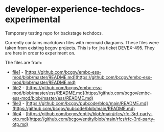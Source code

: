 # developer-experience-techdocs-experimental
Temporary testing repo for backstage techdocs. 

Currently contains markdown files with mermaid diagrams. These files were taken from existing bcgov projects. This is for jira ticket DEVEX-495. They are here in order to experiment on.

The files are from:

* [file1](docs/file1.md) - [https://github.com/bcgov/embc-ess-mod/blob/master/README.md](https://github.com/bcgov/embc-ess-mod/blob/master/README.md)
* [file2](docs/file2.md) - [https://github.com/bcgov/embc-ess-mod/blob/master/ess/README.md](https://github.com/bcgov/embc-ess-mod/blob/master/ess/README.md)
* [file3](docs/file3.md) - [https://github.com/bcgov/pubcode/blob/main/README.md](https://github.com/bcgov/pubcode/blob/main/README.md)
* [file4](docs/file4.md) - [https://github.com/bcgov/entity/blob/main/rfcs/rfc-3rd-party-otp.md](https://github.com/bcgov/entity/blob/main/rfcs/rfc-3rd-party-otp.md)
